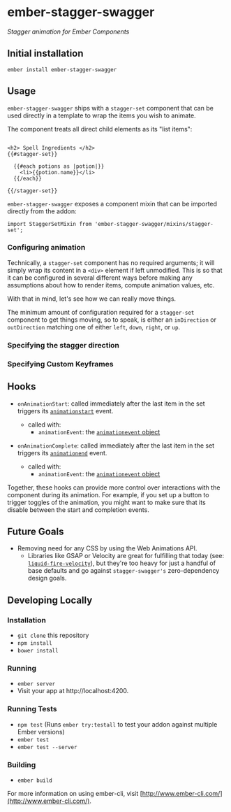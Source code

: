 # ember-stagger-swagger

*Stagger animation for Ember Components*


## Initial installation
```
ember install ember-stagger-swagger
```

## Usage

`ember-stagger-swagger` ships with a `stagger-set` component that can be used directly in a template to wrap
the items you wish to animate.

The component treats all direct child elements as its "list items":

```

<h2> Spell Ingredients </h2>
{{#stagger-set}}

  {{#each potions as |potion|}}
    <li>{{potion.name}}</li>
  {{/each}}

{{/stagger-set}}

```

`ember-stagger-swagger` exposes a component mixin that can be imported directly from the addon:
```
import StaggerSetMixin from 'ember-stagger-swagger/mixins/stagger-set';
```

### Configuring animation

Technically, a `stagger-set` component has no required arguments; it will simply wrap its content in a `<div>` element if left unmodified. This is so that it can be configured in several different ways before making any assumptions about how to render items, compute animation values, etc.

With that in mind, let's see how we can really move things.


The minimum amount of configuration required for a `stagger-set` component to get things moving, so to speak, is either an `inDirection` or `outDirection` matching one of either `left`, `down`, `right`, or `up`.


### Specifying the stagger direction



### Specifying Custom Keyframes


## Hooks

* `onAnimationStart`: called immediately after the last item in the set triggers its [`animationstart`](https://developer.mozilla.org/en-US/docs/Web/Events/animationstart) event.
  * called with:
    * `animationEvent`: the [`animationevent` object](https://developer.mozilla.org/en-US/docs/Web/Events/animationstart#Properties)

* `onAnimationComplete`: called immediately after the last item in the set triggers its [`animationend`](https://developer.mozilla.org/en-US/docs/Web/Events/animationend) event.
  * called with:
    * `animationEvent`: the [`animationevent` object](https://developer.mozilla.org/en-US/docs/Web/Events/animationend#Properties)

Together, these hooks can provide more control over interactions with the component during its animation. For example, if you set up a button to trigger toggles of the animation, you might want to make sure that its disable between the start and completion events.

## Future Goals
* Removing need for any CSS by using the Web Animations API.
  * Libraries like GSAP or Velocity are great for fulfilling that today (see: [`liquid-fire-velocity`](https://github.com/ember-animation/liquid-fire-velocity)), but they're too heavy for just a handful of base defaults and go against `stagger-swagger's` zero-dependency design goals.






## Developing Locally

### Installation

* `git clone` this repository
* `npm install`
* `bower install`

### Running

* `ember server`
* Visit your app at http://localhost:4200.

### Running Tests

* `npm test` (Runs `ember try:testall` to test your addon against multiple Ember versions)
* `ember test`
* `ember test --server`

### Building

* `ember build`

For more information on using ember-cli, visit [http://www.ember-cli.com/](http://www.ember-cli.com/).
